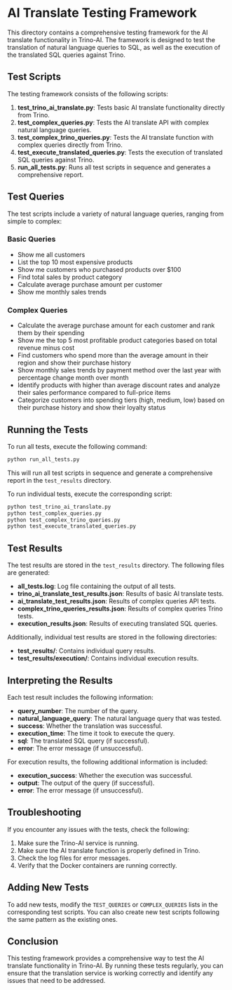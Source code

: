 # AI Translate Testing Framework

This directory contains a comprehensive testing framework for the AI translate functionality in Trino-AI. The framework is designed to test the translation of natural language queries to SQL, as well as the execution of the translated SQL queries against Trino.

## Test Scripts

The testing framework consists of the following scripts:

1. **test_trino_ai_translate.py**: Tests basic AI translate functionality directly from Trino.
2. **test_complex_queries.py**: Tests the AI translate API with complex natural language queries.
3. **test_complex_trino_queries.py**: Tests the AI translate function with complex queries directly from Trino.
4. **test_execute_translated_queries.py**: Tests the execution of translated SQL queries against Trino.
5. **run_all_tests.py**: Runs all test scripts in sequence and generates a comprehensive report.

## Test Queries

The test scripts include a variety of natural language queries, ranging from simple to complex:

### Basic Queries
- Show me all customers
- List the top 10 most expensive products
- Show me customers who purchased products over $100
- Find total sales by product category
- Calculate average purchase amount per customer
- Show me monthly sales trends

### Complex Queries
- Calculate the average purchase amount for each customer and rank them by their spending
- Show me the top 5 most profitable product categories based on total revenue minus cost
- Find customers who spend more than the average amount in their region and show their purchase history
- Show monthly sales trends by payment method over the last year with percentage change month over month
- Identify products with higher than average discount rates and analyze their sales performance compared to full-price items
- Categorize customers into spending tiers (high, medium, low) based on their purchase history and show their loyalty status

## Running the Tests

To run all tests, execute the following command:

```bash
python run_all_tests.py
```

This will run all test scripts in sequence and generate a comprehensive report in the `test_results` directory.

To run individual tests, execute the corresponding script:

```bash
python test_trino_ai_translate.py
python test_complex_queries.py
python test_complex_trino_queries.py
python test_execute_translated_queries.py
```

## Test Results

The test results are stored in the `test_results` directory. The following files are generated:

- **all_tests.log**: Log file containing the output of all tests.
- **trino_ai_translate_test_results.json**: Results of basic AI translate tests.
- **ai_translate_test_results.json**: Results of complex queries API tests.
- **complex_trino_queries_results.json**: Results of complex queries Trino tests.
- **execution_results.json**: Results of executing translated SQL queries.

Additionally, individual test results are stored in the following directories:

- **test_results/**: Contains individual query results.
- **test_results/execution/**: Contains individual execution results.

## Interpreting the Results

Each test result includes the following information:

- **query_number**: The number of the query.
- **natural_language_query**: The natural language query that was tested.
- **success**: Whether the translation was successful.
- **execution_time**: The time it took to execute the query.
- **sql**: The translated SQL query (if successful).
- **error**: The error message (if unsuccessful).

For execution results, the following additional information is included:

- **execution_success**: Whether the execution was successful.
- **output**: The output of the query (if successful).
- **error**: The error message (if unsuccessful).

## Troubleshooting

If you encounter any issues with the tests, check the following:

1. Make sure the Trino-AI service is running.
2. Make sure the AI translate function is properly defined in Trino.
3. Check the log files for error messages.
4. Verify that the Docker containers are running correctly.

## Adding New Tests

To add new tests, modify the `TEST_QUERIES` or `COMPLEX_QUERIES` lists in the corresponding test scripts. You can also create new test scripts following the same pattern as the existing ones.

## Conclusion

This testing framework provides a comprehensive way to test the AI translate functionality in Trino-AI. By running these tests regularly, you can ensure that the translation service is working correctly and identify any issues that need to be addressed. 